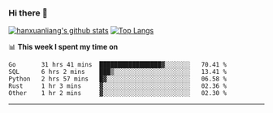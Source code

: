 ### Hi there 👋

<!--
**hanxuanliang/hanxuanliang** is a ✨ _special_ ✨ repository because its `README.md` (this file) appears on your GitHub profile.

Here are some ideas to get you started:

- 🔭 I’m currently working on ...
- 🌱 I’m currently learning ...
- 👯 I’m looking to collaborate on ...
- 🤔 I’m looking for help with ...
- 💬 Ask me about ...
- 📫 How to reach me: ...
- 😄 Pronouns: ...
- ⚡ Fun fact: ...
-->
[![hanxuanliang's github stats](https://github-readme-stats.vercel.app/api?username=hanxuanliang&count_private=true&show_icons=true)](https://github.com/anuraghazra/github-readme-stats)
[![Top Langs](https://github-readme-stats.vercel.app/api/top-langs/?username=hanxuanliang&layout=compact)](https://github.com/anuraghazra/github-readme-stats)

📊 **This week I spent my time on**
<!--START_SECTION:waka-->
```text
Go       31 hrs 41 mins  █████████████████▓░░░░░░░   70.41 % 
SQL      6 hrs 2 mins    ███▒░░░░░░░░░░░░░░░░░░░░░   13.41 % 
Python   2 hrs 57 mins   █▓░░░░░░░░░░░░░░░░░░░░░░░   06.58 % 
Rust     1 hr 3 mins     ▓░░░░░░░░░░░░░░░░░░░░░░░░   02.36 % 
Other    1 hr 2 mins     ▓░░░░░░░░░░░░░░░░░░░░░░░░   02.30 % 
```
<!--END_SECTION:waka-->

***